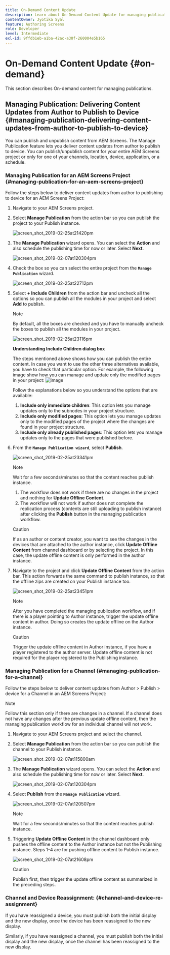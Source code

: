 ```yaml
---
title: On-Demand Content Update
description: Learn about On-Demand Content Update for managing publications.
contentOwner: Jyotika Syal
feature: Authoring Screens
role: Developer
level: Intermediate
exl-id: 9ffdb1eb-a1ba-42ac-a30f-260004e5b165
---
```

# On-Demand Content Update {#on-demand}

This section describes On-demand content for managing publications. 

## Managing Publication: Delivering Content Updates from Author to Publish to Device {#managing-publication-delivering-content-updates-from-author-to-publish-to-device}

You can publish and unpublish content from AEM Screens. The Manage Publication feature lets you deliver content updates from author to publish to device. You can publish/unpublish content for your entire AEM Screens project or only for one of your channels, location, device, application, or a schedule.

### Managing Publication for an AEM Screens Project {#managing-publication-for-an-aem-screens-project}

Follow the steps below to deliver content updates from author to publishing to device for an AEM Screens Project:

1. Navigate to your AEM Screens project.
1. Select **Manage Publication** from the action bar so you can publish the project to your Publish instance.

   ![screen_shot_2019-02-25at21420pm](assets/screen_shot_2019-02-25at21420pm.png)

1. The **Manage Publication** wizard opens. You can select the **Action** and also schedule the publishing time for now or later. Select **Next**.

   ![screen_shot_2019-02-07at120304pm](assets/screen_shot_2019-02-07at120304pm.png)

1. Check the box so you can select the entire project from the **`Manage Publication`** wizard.

   ![screen_shot_2019-02-25at22712pm](assets/screen_shot_2019-02-25at22712pm.png)

1. Select **+ Include Children** from the action bar and uncheck all the options so you can publish all the modules in your project and select **Add** to publish.

   >[!NOTE]
   >
   >By default, all the boxes are checked and you have to manually uncheck the boxes to publish all the modules in your project.

   ![screen_shot_2019-02-25at23116pm](assets/screen_shot_2019-02-25at23116pm.png)

   **Understanding Include Children dialog box**
 
     The steps mentioned above shows how you can publish the entire content. In case you want to use the other three alternatives available, you have to check that particular option.
     For example, the following image show how you can manage and update only the modified pages in your project:
     ![image](assets/author-publish-manage.png)

     Follow the explanations below so you understand the options that are available:

    1. **Include only immediate children**:
       This option lets you manage updates only to the subnodes in your project structure.
    1. **Include only modified pages**:
       This option lets you manage updates only to the modified pages of the project where the changes are found in your project structure.
    1. **Include only already published pages**:
       This option lets you manage updates only to the pages that were published before.


1. From the **`Manage Publication wizard`**, select **Publish**.

   ![screen_shot_2019-02-25at23341pm](assets/screen_shot_2019-02-25at23341pm.png)

   >[!NOTE]
   >
   >Wait for a few seconds/minutes so that the content reaches publish instance.
   >
   >
   >    1. The workflow does not work if there are no changes in the project and nothing for **Update Offline Content**.
   >    1. The workflow will not work if author does not complete the replication process (contents are still uploading to publish instance) after clicking the **Publish** button in the managing publication workflow.

   >[!CAUTION]
   >If as an author or content creator, you want to see the changes in the devices that are attached to the author instance, click **Update Offline Content** from channel dashboard or by selecting the project. In this case, the update offline content is only performed in the author instance.

1. Navigate to the project and click **Update Offline Content** from the action bar. This action forwards the same command to publish instance, so that the offline zips are created on your Publish instance too.

   ![screen_shot_2019-02-25at23451pm](assets/screen_shot_2019-02-25at23451pm.png)


   >[!NOTE]
   >
   >After you have completed the managing publication workflow, and if there is a player pointing to Author instance, trigger the update offline content in author. Doing so creates the update offline on the Author instance.

   >[!CAUTION]
   >
   >Trigger the update offline content in Author instance, if you have a player registered to the author server. Update offline content is not required for the player registered to the Publishing instance.

### Managing Publication for a Channel {#managing-publication-for-a-channel}

Follow the steps below to deliver content updates from Author > Publish > device for a Channel in an AEM Screens Project:

>[!NOTE]
>
>Follow this section only if there are changes in a channel. If a channel does not have any changes after the previous update offline content, then the managing publication workflow for an individual channel will not work.

1. Navigate to your AEM Screens project and select the channel.
1. Select **Manage Publication** from the action bar so you can publish the channel to your Publish instance.

   ![screen_shot_2019-02-07at115800am](assets/screen_shot_2019-02-07at115800am.png)

1. The **Manage Publication** wizard opens. You can select the **Action** and also schedule the publishing time for now or later. Select **Next**.

   ![screen_shot_2019-02-07at120304pm](assets/screen_shot_2019-02-07at120304pm.png)

1. Select **Publish** from the **`Manage Publication`** wizard.

   ![screen_shot_2019-02-07at120507pm](assets/screen_shot_2019-02-07at120507pm.png)

   >[!NOTE]
   >
   >Wait for a few seconds/minutes so that the content reaches publish instance.

1. Triggering **Update Offline Content** in the channel dashboard only pushes the offline content to the Author instance but not the Publishing instance. Steps 1-4 are for pushing offline content to Publish instance.

   ![screen_shot_2019-02-07at21608pm](assets/screen_shot_2019-02-07at21608pm.png)

   >[!CAUTION]
   >
   >Publish first, then trigger the update offline content as summarized in the preceding steps.

### Channel and Device Reassignment: {#channel-and-device-re-assignment}

If you have reassigned a device, you must publish both the initial display and the new display, once the device has been reassigned to the new display.

Similarly, if you have reassigned a channel, you must publish both the initial display and the new display, once the channel has been reassigned to the new display.
